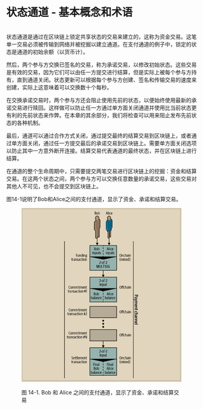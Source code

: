 # 状态通道 - 基本概念和术语

\
状态通道是通过在区块链上锁定共享状态的交易来建立的，这称为资金交易。这笔单一交易必须被传输到网络并被挖掘以建立通道。在支付通道的例子中，锁定的状态是通道的初始余额（以货币计）。

然后，两个参与方交换已签名的交易，称为承诺交易，以修改初始状态。这些交易是有效的交易，因为它们可以由任一方提交进行结算，但是实际上被每个参与方持有，直到通道关闭。状态更新可以根据每个参与方创建、签名和传输交易的速度来创建，实际上这意味着可以交换数十个每秒。

在交换承诺交易时，两个参与方还会阻止使用先前的状态，以便始终使用最新的承诺交易进行赎回。这样做可以防止任一方通过单方面关闭通道并使用比当前状态更有利的先前状态来作弊。在本章的其余部分，我们将检查可以用来阻止发布先前状态的各种机制。

最后，通道可以通过合作方式关闭，通过提交最终的结算交易到区块链上，或者通过单方面关闭，通过任一方提交最后的承诺交易到区块链上。需要单方面关闭选项以防止其中一方意外断开连接。结算交易代表通道的最终状态，并在区块链上进行结算。

在通道的整个生命周期中，只需要提交两笔交易进行区块链上的挖掘：资金和结算交易。在这两个状态之间，两个参与方可以交换任意数量的承诺交易，这些交易对其他人不可见，也不会提交到区块链上。

图14-1说明了Bob和Alice之间的支付通道，显示了资金、承诺和结算交易。

<figure><img src="../../.gitbook/assets/14.1.png" alt=""><figcaption><p>图 14-1.  Bob 和 Alice 之间的支付通道，显示了资金、承诺和结算交易</p></figcaption></figure>

